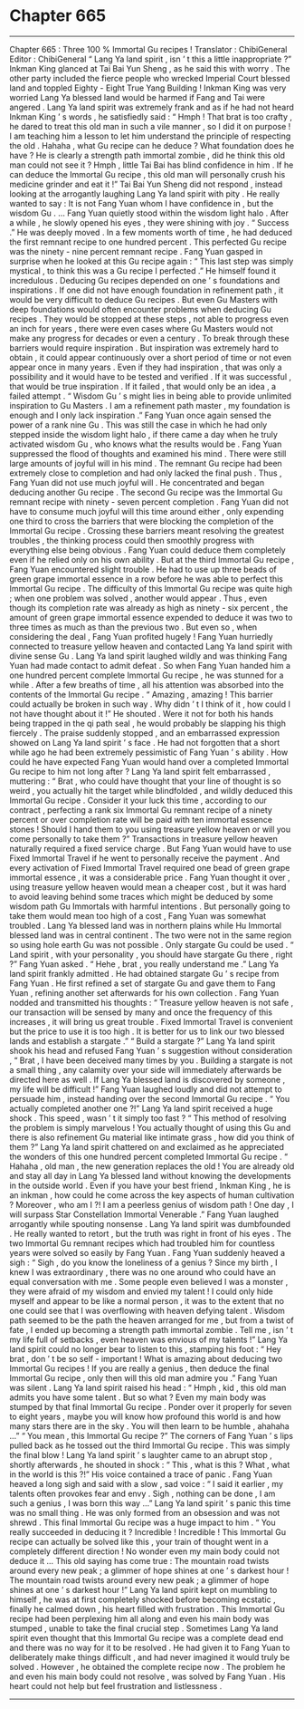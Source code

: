 
# Chapter 665


---

Chapter 665 : Three 100 % Immortal Gu recipes !
Translator :
ChibiGeneral
Editor :
ChibiGeneral
“ Lang Ya land spirit , isn ’ t this a little inappropriate ?” Inkman King glanced at Tai Bai Yun Sheng , as he said this with worry . The other party included the fierce people who wrecked Imperial Court blessed land and toppled Eighty - Eight True Yang Building ! Inkman King was very worried Lang Ya blessed land would be harmed if Fang and Tai were angered .
Lang Ya land spirit was extremely frank and as if he had not heard Inkman King ’ s words , he satisfiedly said : “ Hmph ! That brat is too crafty , he dared to treat this old man in such a vile manner , so I did it on purpose ! I am teaching him a lesson to let him understand the principle of respecting the old . Hahaha , what Gu recipe can he deduce ? What foundation does he have ? He is clearly a strength path immortal zombie , did he think this old man could not see it ? Hmph , little Tai Bai has blind confidence in him . If he can deduce the Immortal Gu recipe , this old man will personally crush his medicine grinder and eat it !”
Tai Bai Yun Sheng did not respond , instead looking at the arrogantly laughing Lang Ya land spirit with pity . He really wanted to say : It is not Fang Yuan whom I have confidence in , but the wisdom Gu .
…
Fang Yuan quietly stood within the wisdom light halo .
After a while , he slowly opened his eyes , they were shining with joy .
“ Success .” He was deeply moved . In a few moments worth of time , he had deduced the first remnant recipe to one hundred percent .
This perfected Gu recipe was the ninety - nine percent remnant recipe .
Fang Yuan gasped in surprise when he looked at this Gu recipe again : “ This last step was simply mystical , to think this was a Gu recipe I perfected .”
He himself found it incredulous .
Deducing Gu recipes depended on one ’ s foundations and inspirations . If one did not have enough foundation in refinement path , it would be very difficult to deduce Gu recipes . But even Gu Masters with deep foundations would often encounter problems when deducing Gu recipes . They would be stopped at these steps , not able to progress even an inch for years , there were even cases where Gu Masters would not make any progress for decades or even a century .
To break through these barriers would require inspiration .
But inspiration was extremely hard to obtain , it could appear continuously over a short period of time or not even appear once in many years .
Even if they had inspiration , that was only a possibility and it would have to be tested and verified .
If it was successful , that would be true inspiration . If it failed , that would only be an idea , a failed attempt .
“ Wisdom Gu ’ s might lies in being able to provide unlimited inspiration to Gu Masters . I am a refinement path master , my foundation is enough and I only lack inspiration .” Fang Yuan once again sensed the power of a rank nine Gu .
This was still the case in which he had only stepped inside the wisdom light halo , if there came a day when he truly activated wisdom Gu , who knows what the results would be .
Fang Yuan suppressed the flood of thoughts and examined his mind .
There were still large amounts of joyful will in his mind .
The remnant Gu recipe had been extremely close to completion and had only lacked the final push . Thus , Fang Yuan did not use much joyful will .
He concentrated and began deducing another Gu recipe .
The second Gu recipe was the Immortal Gu remnant recipe with ninety - seven percent completion .
Fang Yuan did not have to consume much joyful will this time around either , only expending one third to cross the barriers that were blocking the completion of the Immortal Gu recipe .
Crossing these barriers meant resolving the greatest troubles , the thinking process could then smoothly progress with everything else being obvious . Fang Yuan could deduce them completely even if he relied only on his own ability .
But at the third Immortal Gu recipe , Fang Yuan encountered slight trouble .
He had to use up three beads of green grape immortal essence in a row before he was able to perfect this Immortal Gu recipe .
The difficulty of this Immortal Gu recipe was quite high ; when one problem was solved , another would appear . Thus , even though its completion rate was already as high as ninety - six percent , the amount of green grape immortal essence expended to deduce it was two to three times as much as than the previous two .
But even so , when considering the deal , Fang Yuan profited hugely !
Fang Yuan hurriedly connected to treasure yellow heaven and contacted Lang Ya land spirit with divine sense Gu .
Lang Ya land spirit laughed wildly and was thinking Fang Yuan had made contact to admit defeat . So when Fang Yuan handed him a one hundred percent complete Immortal Gu recipe , he was stunned for a while .
After a few breaths of time , all his attention was absorbed into the contents of the Immortal Gu recipe .
“ Amazing , amazing ! This barrier could actually be broken in such way . Why didn ’ t I think of it , how could I not have thought about it !” He shouted . Were it not for both his hands being trapped in the qi path seal , he would probably be slapping his thigh fiercely .
The praise suddenly stopped , and an embarrassed expression showed on Lang Ya land spirit ’ s face .
He had not forgotten that a short while ago he had been extremely pessimistic of Fang Yuan ’ s ability . How could he have expected Fang Yuan would hand over a completed Immortal Gu recipe to him not long after ?
Lang Ya land spirit felt embarrassed , muttering : “ Brat , who could have thought that your line of thought is so weird , you actually hit the target while blindfolded , and wildly deduced this Immortal Gu recipe . Consider it your luck this time , according to our contract , perfecting a rank six Immortal Gu remnant recipe of a ninety percent or over completion rate will be paid with ten immortal essence stones ! Should I hand them to you using treasure yellow heaven or will you come personally to take them ?”
Transactions in treasure yellow heaven naturally required a fixed service charge . But Fang Yuan would have to use Fixed Immortal Travel if he went to personally receive the payment .
And every activation of Fixed Immortal Travel required one bead of green grape immortal essence , it was a considerable price .
Fang Yuan thought it over , using treasure yellow heaven would mean a cheaper cost , but it was hard to avoid leaving behind some traces which might be deduced by some wisdom path Gu Immortals with harmful intentions .
But personally going to take them would mean too high of a cost , Fang Yuan was somewhat troubled .
Lang Ya blessed land was in northern plains while Hu Immortal blessed land was in central continent . The two were not in the same region so using hole earth Gu was not possible . Only stargate Gu could be used .
“ Land spirit , with your personality , you should have stargate Gu there , right ?” Fang Yuan asked .
“ Hehe , brat , you really understand me .” Lang Ya land spirit frankly admitted .
He had obtained stargate Gu ’ s recipe from Fang Yuan . He first refined a set of stargate Gu and gave them to Fang Yuan , refining another set afterwards for his own collection .
Fang Yuan nodded and transmitted his thoughts : “ Treasure yellow heaven is not safe , our transaction will be sensed by many and once the frequency of this increases , it will bring us great trouble . Fixed Immortal Travel is convenient but the price to use it is too high . It is better for us to link our two blessed lands and establish a stargate .”
“ Build a stargate ?” Lang Ya land spirit shook his head and refused Fang Yuan ’ s suggestion without consideration , “ Brat , I have been deceived many times by you . Building a stargate is not a small thing , any calamity over your side will immediately afterwards be directed here as well . If Lang Ya blessed land is discovered by someone , my life will be difficult !”
Fang Yuan laughed loudly and did not attempt to persuade him , instead handing over the second Immortal Gu recipe .
“ You actually completed another one ?!” Lang Ya land spirit received a huge shock .
This speed , wasn ’ t it simply too fast ?
“ This method of resolving the problem is simply marvelous ! You actually thought of using this Gu and there is also refinement Gu material like intimate grass , how did you think of them ?” Lang Ya land spirit chattered on and exclaimed as he appreciated the wonders of this one hundred percent completed Immortal Gu recipe .
“ Hahaha , old man , the new generation replaces the old ! You are already old and stay all day in Lang Ya blessed land without knowing the developments in the outside world . Even if you have your best friend , Inkman King , he is an inkman , how could he come across the key aspects of human cultivation ? Moreover , who am I ?! I am a peerless genius of wisdom path ! One day , I will surpass Star Constellation Immortal Venerable .” Fang Yuan laughed arrogantly while spouting nonsense .
Lang Ya land spirit was dumbfounded .
He really wanted to retort , but the truth was right in front of his eyes . The two Immortal Gu remnant recipes which had troubled him for countless years were solved so easily by Fang Yuan .
Fang Yuan suddenly heaved a sigh : “ Sigh , do you know the loneliness of a genius ? Since my birth , I knew I was extraordinary , there was no one around who could have an equal conversation with me . Some people even believed I was a monster , they were afraid of my wisdom and envied my talent ! I could only hide myself and appear to be like a normal person , it was to the extent that no one could see that I was overflowing with heaven defying talent . Wisdom path seemed to be the path the heaven arranged for me , but from a twist of fate , I ended up becoming a strength path immortal zombie . Tell me , isn ’ t my life full of setbacks , even heaven was envious of my talents !”
Lang Ya land spirit could no longer bear to listen to this , stamping his foot : “ Hey brat , don ’ t be so self - important ! What is amazing about deducing two Immortal Gu recipes ! If you are really a genius , then deduce the final Immortal Gu recipe , only then will this old man admire you .”
Fang Yuan was silent .
Lang Ya land spirit raised his head : “ Hmph , kid , this old man admits you have some talent . But so what ? Even my main body was stumped by that final Immortal Gu recipe . Ponder over it properly for seven to eight years , maybe you will know how profound this world is and how many stars there are in the sky . You will then learn to be humble , ahahaha …”
“ You mean , this Immortal Gu recipe ?” The corners of Fang Yuan ’ s lips pulled back as he tossed out the third Immortal Gu recipe .
This was simply the final blow !
Lang Ya land spirit ’ s laughter came to an abrupt stop , shortly afterwards , he shouted in shock : “ This , what is this ? What , what in the world is this ?!”
His voice contained a trace of panic .
Fang Yuan heaved a long sigh and said with a slow , sad voice : “ I said it earlier , my talents often provokes fear and envy . Sigh , nothing can be done , I am such a genius , I was born this way …”
Lang Ya land spirit ’ s panic this time was no small thing .
He was only formed from an obsession and was not shrewd .
This final Immortal Gu recipe was a huge impact to him .
“ You really succeeded in deducing it ? Incredible ! Incredible ! This Immortal Gu recipe can actually be solved like this , your train of thought went in a completely different direction ! No wonder even my main body could not deduce it … This old saying has come true : The mountain road twists around every new peak ; a glimmer of hope shines at one ’ s darkest hour ! The mountain road twists around every new peak ; a glimmer of hope shines at one ’ s darkest hour !”
Lang Ya land spirit kept on mumbling to himself , he was at first completely shocked before becoming ecstatic , finally he calmed down , his heart filled with frustration .
This Immortal Gu recipe had been perplexing him all along and even his main body was stumped , unable to take the final crucial step .
Sometimes Lang Ya land spirit even thought that this Immortal Gu recipe was a complete dead end and there was no way for it to be resolved .
He had given it to Fang Yuan to deliberately make things difficult , and had never imagined it would truly be solved .
However , he obtained the complete recipe now .
The problem he and even his main body could not resolve , was solved by Fang Yuan .
His heart could not help but feel frustration and listlessness .

---

